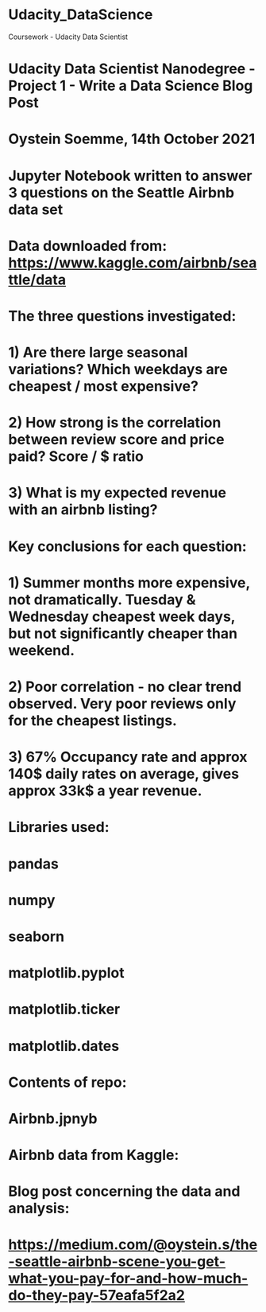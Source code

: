 # Udacity_DataScience
Coursework - Udacity Data Scientist
# Udacity Data Scientist Nanodegree - Project 1 - Write a Data Science Blog Post 
# Oystein Soemme, 14th October 2021
#
# Jupyter Notebook written to answer 3 questions on the Seattle Airbnb data set
# Data downloaded from: https://www.kaggle.com/airbnb/seattle/data
#
# The three questions investigated:
# 1) Are there large seasonal variations? Which weekdays are cheapest / most expensive? 
# 2) How strong is the correlation between review score and price paid?  Score / $ ratio
# 3) What is my expected revenue with an airbnb listing?
#
# Key conclusions for each question:
# 1) Summer months more expensive, not dramatically. Tuesday & Wednesday cheapest week days, but not significantly cheaper than weekend.
# 2) Poor correlation - no clear trend observed. Very poor reviews only for the cheapest listings.
# 3) 67% Occupancy rate and approx 140$ daily rates on average, gives approx 33k$ a year revenue.
#
# Libraries used:
# pandas 
# numpy 
# seaborn 
# matplotlib.pyplot 
# matplotlib.ticker
# matplotlib.dates
#
# Contents of repo:
# Airbnb.jpnyb
# Airbnb data from Kaggle: 
#
# Blog post concerning the data and analysis:
# https://medium.com/@oystein.s/the-seattle-airbnb-scene-you-get-what-you-pay-for-and-how-much-do-they-pay-57eafa5f2a2

